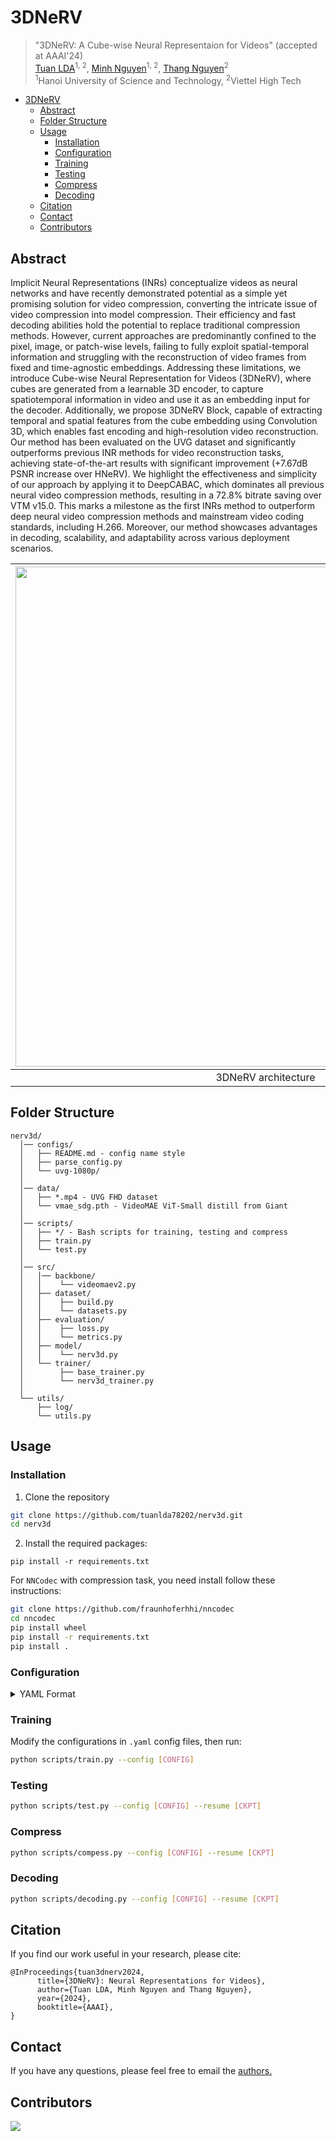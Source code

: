 # 3DNeRV

> "3DNeRV: A Cube-wise Neural Representaion for Videos" (accepted at AAAI'24) <br>
> [Tuan LDA](https://tuanlda78202.github.io)<sup>1, 2</sup>, [Minh Nguyen](https://github.com/minhngt62)<sup>1, 2</sup>, [Thang Nguyen](https://scholar.google.com/citations?user=1NjryzEAAAAJ&hl=en&oi=ao)<sup>2</sup><br>
> <sup>1</sup>Hanoi University of Science and Technology, <sup>2</sup>Viettel High Tech<br>

- [3DNeRV](#3dnerv)
  - [Abstract](#abstract)
  - [Folder Structure](#folder-structure)
  - [Usage](#usage)
    - [Installation](#installation)
    - [Configuration](#configuration)
    - [Training](#training)
    - [Testing](#testing)
    - [Compress](#compress)
    - [Decoding](#decoding)
  - [Citation](#citation)
  - [Contact](#contact)
  - [Contributors](#contributors)

## Abstract 
Implicit Neural Representations (INRs) conceptualize videos as neural networks and have recently demonstrated potential as a simple yet promising solution for video compression, converting the intricate issue of video compression into model compression. Their efficiency and fast decoding abilities hold the potential to replace traditional compression methods. However, current approaches are predominantly confined to the pixel, image, or patch-wise levels, failing to fully exploit spatial-temporal information and struggling with the reconstruction of video frames from fixed and time-agnostic embeddings. Addressing these limitations, we introduce Cube-wise Neural Representation for Videos (3DNeRV), where cubes are generated from a learnable 3D encoder, to capture spatiotemporal information in video and use it as an embedding input for the decoder. Additionally, we propose 3DNeRV Block, capable of extracting temporal and spatial features from the cube embedding using Convolution 3D, which enables fast encoding and high-resolution video reconstruction. Our method has been evaluated on the UVG dataset and significantly outperforms previous INR methods for video reconstruction tasks, achieving state-of-the-art results with significant improvement (+7.67dB PSNR increase over HNeRV). We highlight the effectiveness and simplicity of our approach by applying it to DeepCABAC, which dominates all previous neural video compression methods, resulting in a 72.8% bitrate saving over VTM v15.0. This marks a milestone as the first INRs method to outperform deep neural video compression methods and mainstream video coding standards, including H.266. Moreover, our method showcases advantages in decoding, scalability, and adaptability across various deployment scenarios.

| <img src="https://github.com/tuanlda78202/nerv3d/blob/main/utils/assets/model.png" width="800"/> | 
|:--:| 
|3DNeRV architecture |

## Folder Structure

```
nerv3d/
  │── configs/ 
  │   ├── README.md - config name style
  │   ├── parse_config.py
  │   └── uvg-1080p/ 
  │
  │── data/
  │   ├── *.mp4 - UVG FHD dataset
  │   └── vmae_sdg.pth - VideoMAE ViT-Small distill from Giant
  │
  │── scripts/
  │   ├── */ - Bash scripts for training, testing and compress
  │   ├── train.py 
  │   └── test.py 
  │
  │── src/
  │   │── backbone/
  │   │    └── videomaev2.py
  │   ├── dataset/ 
  │   │    ├── build.py
  │   │    └── datasets.py
  │   ├── evaluation/ 
  │   │    ├── loss.py
  │   │    └── metrics.py  
  │   ├── model/ 
  │   │    └── nerv3d.py
  │   └── trainer/ 
  │        ├── base_trainer.py
  │        └── nerv3d_trainer.py
  │ 
  └── utils/
      ├── log/ 
      └── utils.py
```

## Usage

### Installation

1. Clone the repository
```bash
git clone https://github.com/tuanlda78202/nerv3d.git
cd nerv3d
```
2. Install the required packages:
```
pip install -r requirements.txt
```
<!-- pipreqs for get requirements.txt -->

For `NNCodec` with compression task, you need install follow these instructions:
```bash
git clone https://github.com/fraunhoferhhi/nncodec
cd nncodec
pip install wheel
pip install -r requirements.txt
pip install .
```
### Configuration

<details>

<summary>YAML Format</summary>

```yaml
# Intel Xeon Platinum 9282 + NVIDIA A100-PCIE-40GB Config
dataloader:
  type: build_dataloader

  args:
    name: "uvghd30"
    data_path: "data/beauty.mp4"                       
    crop_size: [720, 1280]                             
    num_workers: 6                                     # CPU

    batch_size: 2                                      # MEMORY
    frame_interval: 4                                  # MEMORY

metrics:
  type: psnr_batch

  args:
    batch_size: 2                                   # MEMORY  
    frame_interval: 4                               # MEMORY

arch:
  type: NeRV3D

  args:
    img_size: [720, 1280] 
    frame_interval: 4                   # MEMORY      
    
    embed_dim: 8 
    embed_size: [9, 16]
    decode_dim: 662

    lower_kernel: 1
    upper_kernel: 5
    scales: [5, 4, 2, 2]
    reduce: 3
    lower_width: 6

    ckpt_path: "data/vmae_sdg.pth"

loss:
  type: loss_fn

  args:
    loss_type: "L2"
    batch_average: False

optimizer:
  type: Adam

  args: 
    lr: 0.001 
    betas: [0.9, 0.99]

lr_scheduler:
  type: CosineAnnealingLR

  args:
    T_max: 20000     
    eta_min: 0.000001

trainer:
  resume: False 
  
  epochs: 300
  valid_period: 10

  save_dir: saved/
  save_period: 100
  verbosity: 1

  visual_tool: wandb
  mode: "online"
  project: nerv3d
  api_key_file: "./config/api/tuanlda78202"
  entity: tuanlda78202
  name: "beauty-720p_12M"                         
```

</details>

### Training
Modify the configurations in `.yaml` config files, then run:

```bash
python scripts/train.py --config [CONFIG]
```
### Testing
```bash
python scripts/test.py --config [CONFIG] --resume [CKPT]
```

### Compress
```bash
python scripts/compess.py --config [CONFIG] --resume [CKPT]
```

### Decoding
```bash
python scripts/decoding.py --config [CONFIG] --resume [CKPT]
```
## Citation
If you find our work useful in your research, please cite:
```
@InProceedings{tuan3dnerv2024,
      title={3DNeRV}: Neural Representations for Videos}, 
      author={Tuan LDA, Minh Nguyen and Thang Nguyen},
      year={2024},
      booktitle={AAAI},
}
```

## Contact
If you have any questions, please feel free to email the [authors.](tuan.lda204929@sis.edu.vn)

## Contributors 
<a href="https://github.com/tuanlda78202/MLR/graphs/contributors">
<img src="https://contrib.rocks/image?repo=tuanlda78202/MLR" /></a>
</a>
